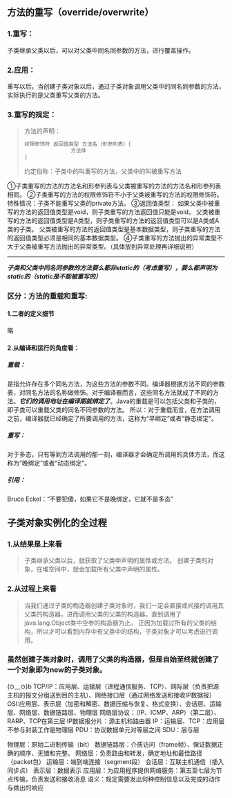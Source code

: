 ## 方法的重写（override/overwrite）
### 1.重写：
子类继承父类以后，可以对父类中同名同参数的方法，进行覆盖操作。
### 2.应用：
重写以后，当创建子类对象以后，通过子类对象调用父类中的同名同参数的方法，实际执行的是父类重写父类的方法。
### 3.重写的规定：
>方法的声明：
>```java
>权限修饰符 返回值类型 方法名（形参列表）{
>                方法体
>}
>```
>约定俗称：子类中的叫重写的方法，父类中的叫被重写方法

①子类重写的方法的方法名和形参列表与父类被重写的方法的方法名和形参列表相同。
②子类重写的方法的权限修饰符不小于父类被重写的方法的权限修饰符。特殊情况：子类不能重写父类的private方法。
③返回值类型：
如果父类中被重写的方法的返回值类型是void，则子类重写的方法返回值只能是void。
父类被重写的方法的返回值类型是A类型，则子类重写的方法的返回值类型可以是A类或A类的子类。
父类被重写的方法的返回值类型是基本数据类型，则子类重写的方法的返回值类型必须是相同的基本数据类型。
④子类重写的方法抛出的异常类型不大于父类被重写方法抛出的异常类型。（具体放到异常处理再详细说明）
**********
 ***子类和父类中同名同参数的方法要么都非static的（考虑重写），要么都声明为static的（static是不能被重写的）***
 ### 区分：方法的重载和重写:
 #### 1.二者的定义细节
 略
 #### 2.从编译和运行的角度看：
 ##### 重载：
 是指允许存在多个同名方法，为这些方法的参数不同。编译器根据方法不同的参数表，对同名方法的名称做修饰。对于编译器而言，这些同名方法就成了不同的方法。***它们的调用地址在编译期就绑定了***。Java的重载是可以包括父类和子类的，即子类可以重载父类的同名不同参数的方法。
 所以：对于重载而言，在方法调用之前，编译器就已经确定了所要调用的方法，这称为“早绑定”或者“静态绑定”。
 ##### 重写：
 对于多态，只有等到方法调用的那一刻，编译器才会确定所调用的具体方法，而这称为“晚绑定”或者“动态绑定”。
 
##### 引用：
Bruce Eckel：“不要犯傻，如果它不是晚绑定，它就不是多态”
 ## 子类对象实例化的全过程
 ### 1.从结果是上来看
 >子类继承父类以后，就获取了父类中声明的属性或方法。
 >创建子类的对象，在堆空间中，就会加载所有父类中声明的属性。
### 2.从过程上来看
>当我们通过子类的构造器创建子类对象时，我们一定会直接或间接的调用其父类的构造器，进而调用父类的父类的构造器。直到调用了java.lang.Object类中空参的构造器为止。
>正因为加载过所有的父类的结构，所以才可以看到内存中有父类中的结构，子类对象才可以考虑进行调用。
### 虽然创建子类对象时，调用了父类的构造器，但是自始至终就创建了一个对象即为new的子类对象。
(⊙﹏⊙)b
TCP/IP：应用层、运输层（进程通信服务、TCP）、网际层（负责把源主机的报文分组送到目的主机）、网络接口层（通过网络发送和接收IP数据报）
OSI:应用层、表示层（加密和解密、数据压缩与恢复、格式变换）、会话层、运输层、网络层、数据链路层、物理层
网络层协议：（IP、ICMP、ARP）（第二层）、RARP、TCP在第三层
IP数据报分片：源主机和路由器
IP：运输层、TCP：应用层
不参与封装工作是物理层
PDU：协议数据单元对等层之间
SDU：层与层

物理层：原始二进制传输（bit）
数据链路层：介质访问（frame帧）、保证数据正确的顺序、无错和完整。
网络层：负责路由和转发，确定地址和最佳路径（packet包）
运输层：端到端连接（segment段）
会话层：互联主机通信（插入同步点）
表示层：数据表示
应用层：为应用程序提供网络服务：第五至七层为节点传输，负责发送和接收消息
语义：规定需要发出何种控制信息以及完成的动作与做出的响应